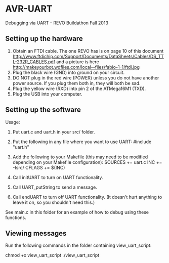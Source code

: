 AVR-UART
========

Debugging via UART - REVO Buildathon Fall 2013

Setting up the hardware
-----------------------
1. Obtain an FTDI cable. The one REVO has is on page 10 of this document http://www.ftdichip.com/Support/Documents/DataSheets/Cables/DS_TTL-232R_CABLES.pdf and a picture is here http://makeyourbot.wdfiles.com/local--files/fabio-1-1/ftdi.jpg
2. Plug the black wire (GND) into ground on your circuit.
3. DO NOT plug in the red wire (POWER) unless you do not have another power source. If you plug them both in, they will both be sad.
4. Plug the yellow wire (RXD) into pin 2 of the ATMega16M1 (TXD).
5. Plug the USB into your computer.

Setting up the software
-----------------------
Usage:
1. Put uart.c and uart.h in your src/ folder.
2. Put the following in any file where you want to use UART: #include "uart.h"
3. Add the following to your Makefile (this may need to be modified depending on your Makefile configuration):
SOURCES += uart.c
INC += -Isrc/
CFLAGS += $(INC)

4. Call initUART to turn on UART functionality.
5. Call UART_putString to send a message.
6. Call endUART to turn off UART functionality. (It doesn't hurt anything to leave it on, so you shouldn't need this.)

See main.c in this folder for an example of how to debug using these functions.

Viewing messages
----------------
Run the following commands in the folder containing view_uart_script:

chmod +x view_uart_script
./view_uart_script